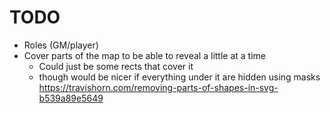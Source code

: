 # TODO
- Roles (GM/player)
- Cover parts of the map to be able to reveal a little at a time
  - Could just be some rects that cover it
  - though would be nicer if everything under it are hidden using masks
    https://travishorn.com/removing-parts-of-shapes-in-svg-b539a89e5649